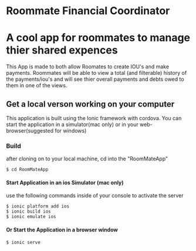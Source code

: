 Roommate Financial Coordinator
============
# A cool app for roommates to manage thier shared expences

This App is made to both allow Roomates to create IOU's and make payments.  Roommates will be able to view a total (and filterable) history of the payments/iou's and will see thier overall payments and debts owed to them in one of the views.  


## Get a local verson working on your computer

This application is built using the Ionic framework with cordova.  You can start the application in a simulator(mac only) or in your web-browser(suggested for windows)

### Build

after cloning on to your local machine, cd into the "RoomMateApp"
```
$ cd RoomMateApp
```

#### Start Application in an ios Simulator (mac only)

use the following commands inside of your console to activate the server
```
$ ionic platform add ios
$ ionic build ios
$ ionic emulate ios
```

#### Or Start the Application in a browser window

```
$ ionic serve
```